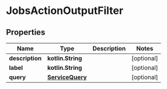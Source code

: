 
# JobsActionOutputFilter

## Properties
| Name | Type | Description | Notes |
| ------------ | ------------- | ------------- | ------------- |
| **description** | **kotlin.String** |  |  [optional] |
| **label** | **kotlin.String** |  |  [optional] |
| **query** | [**ServiceQuery**](ServiceQuery.md) |  |  [optional] |
